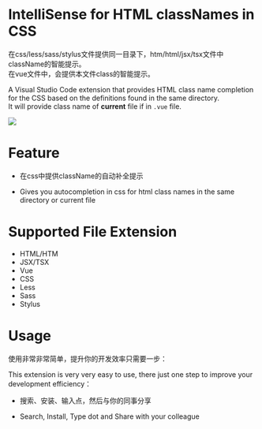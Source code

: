 # IntelliSense for HTML classNames in CSS

在css/less/sass/stylus文件提供同一目录下，htm/html/jsx/tsx文件中className的智能提示。  
在vue文件中，会提供本文件class的智能提示。

A Visual Studio Code extension that provides HTML class name completion for the CSS  based on the definitions found in the same directory.  
It will provide class name of **current** file if in `.vue` file.

![](https://raw.githubusercontent.com/zytjs/classNameToCss/master/classtocss.gif)  

# Feature

* 在css中提供className的自动补全提示
  
* Gives you autocompletion in css for html class names in the same directory or current file

# Supported File Extension

* HTML/HTM 
* JSX/TSX
* Vue
* CSS
* Less
* Sass
* Stylus

# Usage

使用非常非常简单，提升你的开发效率只需要一步：

This extension is very very easy to use, there just one step to improve your development efficiency：

* 搜索、安装、输入点，然后与你的同事分享
  
* Search, Install, Type dot and Share with your colleague
